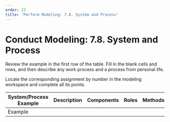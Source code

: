 ```yaml
---
order: 23
title: 'Perform Modeling: 7.8. System and Process'
---
```


# Conduct Modeling: 7.8. System and Process

Review the example in the first row of the table. Fill in the blank cells and rows, and then describe any work process and a process from personal life.

Locate the corresponding assignment by number in the modeling workspace and complete all its points.

| System/Process Example | Description | Components | Roles | Methods | Work Artifacts |
|------------------------|-------------|------------|-------|---------|---------------|
| Example                |             |            |       |         |               |